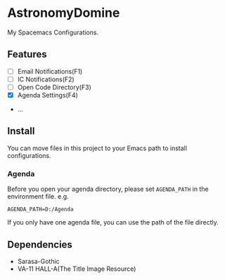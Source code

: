 # AstronomyDomine
My Spacemacs Configurations.

## Features
- [ ] Email Notifications(F1)
- [ ] IC Notifications(F2)
- [ ] Open Code Directory(F3)
- [x] Agenda Settings(F4)
- ...

## Install
You can move files in this project to your Emacs path to install configurations.

### Agenda
Before you open your agenda directory, please set `AGENDA_PATH` in the environment file.
e.g.
```
AGENDA_PATH=D:/Agenda
```

If you only have one agenda file, you can use the path of the file directly.

## Dependencies
- Sarasa-Gothic
- VA-11 HALL-A(The Title Image Resource)
